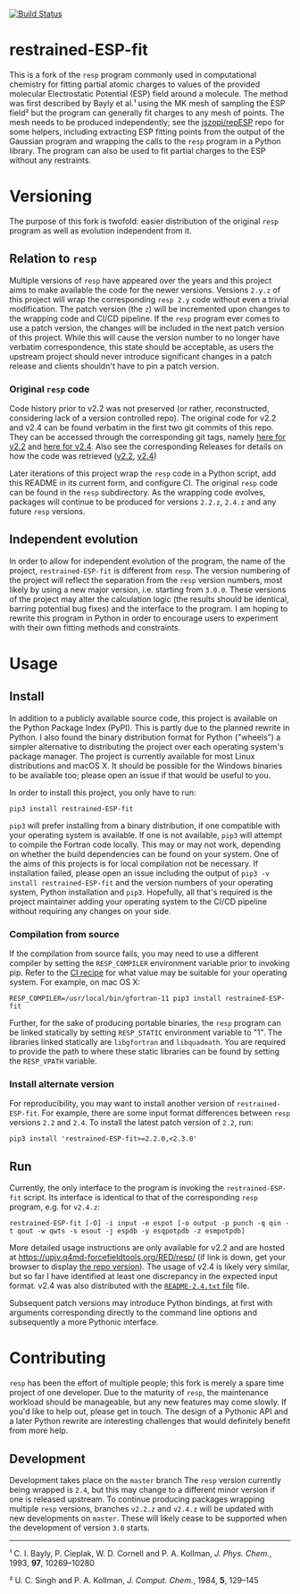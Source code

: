[![Build Status](https://github.com/jszopi/restrained-ESP-fit/actions/workflows/main.yml/badge.svg)](https://github.com/jszopi/restrained-ESP-fit/actions?query=branch%3Amaster)
<!-- TODO: Add PyPI badge -->

# restrained-ESP-fit

This is a fork of the `resp` program commonly used in computational chemistry for fitting partial atomic charges to values of the provided molecular Electrostatic Potential (ESP) field around a molecule.
The method was first described by Bayly et al.¹ using the MK mesh of sampling the ESP field² but the program can generally fit charges to any mesh of points.
The mesh needs to be produced independently; see the [jszopi/repESP](https://github.com/jszopi/repESP) repo for some helpers, including extracting ESP fitting points from the output of the Gaussian program and wrapping the calls to the `resp` program in a Python library.
The program can also be used to fit partial charges to the ESP without any restraints.

# Versioning

The purpose of this fork is twofold: easier distribution of the original `resp` program as well as evolution independent from it.

## Relation to `resp`

Multiple versions of `resp` have appeared over the years and this project aims to make available the code for the newer versions.
Versions `2.y.z` of this project will wrap the corresponding `resp 2.y` code without even a trivial modification.
The patch version (the `z`) will be incremented upon changes to the wrapping code and CI/CD pipeline.
If the `resp` program ever comes to use a patch version, the changes will be included in the next patch version of this project.
While this will cause the version number to no longer have verbatim correspondence, this state should be acceptable, as users the upstream project should never introduce significant changes in a patch release and clients shouldn't have to pin a patch version.

### Original `resp` code

Code history prior to v2.2 was not preserved (or rather, reconstructed, considering lack of a version controlled repo).
The original code for v2.2 and v2.4 can be found verbatim in the first two git commits of this repo.
They can be accessed through the corresponding git tags, namely [here for v2.2](https://github.com/jszopi/restrained-ESP-fit/tree/v2.2) and [here for v2.4](https://github.com/jszopi/restrained-ESP-fit/tree/v2.4).
Also see the corresponding Releases for details on how the code was retrieved ([v2.2](https://github.com/jszopi/restrained-ESP-fit/releases/tag/v2.2), [v2.4](https://github.com/jszopi/restrained-ESP-fit/releases/tag/v2.4))

Later iterations of this project wrap the `resp` code in a Python script, add this README in its current form, and configure CI.
The original `resp` code can be found in the `resp` subdirectory.
As the wrapping code evolves, packages will continue to be produced for versions `2.2.z`, `2.4.z` and any future `resp` versions.

## Independent evolution

In order to allow for independent evolution of the program, the name of the project, `restrained-ESP-fit` is different from `resp`.
The version numbering of the project will reflect the separation from the `resp` version numbers, most likely by using a new major version, i.e. starting from `3.0.0`.
These versions of the project may alter the calculation logic (the results should be identical, barring potential bug fixes) and the interface to the program.
I am hoping to rewrite this program in Python in order to encourage users to experiment with their own fitting methods and constraints.

# Usage

## Install

In addition to a publicly available source code, this project is available on the Python Package Index (PyPI).
This is partly due to the planned rewrite in Python.
I also found the binary distribution format for Python ("wheels") a simpler alternative to distributing the project over each operating system's package manager.
The project is currently available for most Linux distributions and macOS X.
It should be possible for the Windows binaries to be available too; please open an issue if that would be useful to you.

In order to install this project, you only have to run:

```
pip3 install restrained-ESP-fit
```

`pip3` will prefer installing from a binary distribution, if one compatible with your operating system is available.
If one is not available, `pip3` will attempt to compile the Fortran code locally.
This may or may not work, depending on whether the build dependencies can be found on your system.
One of the aims of this projects is for local compilation not be necessary.
If installation failed, please open an issue including the output of `pip3 -v install restrained-ESP-fit` and the version numbers of your operating system, Python installation and `pip3`.
Hopefully, all that's required is the project maintainer adding your operating system to the CI/CD pipeline without requiring any changes on your side.

### Compilation from source

If the compilation from source fails, you may need to use a different compiler by setting the `RESP_COMPILER` environment variable prior to invoking pip.
Refer to the [CI recipe](./.github/workflows/main.yml) for what value may be suitable for your operating system.
For example, on mac OS X:

```
RESP_COMPILER=/usr/local/bin/gfortran-11 pip3 install restrained-ESP-fit
```

Further, for the sake of producing portable binaries, the `resp` program can be linked statically by setting `RESP_STATIC` environment variable to "1".
The libraries linked statically are `libgfortran` and `libquadmath`.
You are required to provide the path to where these static libraries can be found by setting the `RESP_VPATH` variable.

### Install alternate version

For reproducibility, you may want to install another version of `restrained-ESP-fit`.
For example, there are some input format differences between `resp` versions `2.2` and `2.4`.
To install the latest patch version of `2.2`, run:


```
pip3 install 'restrained-ESP-fit>=2.2.0,<2.3.0'
```

## Run

Currently, the only interface to the program is invoking the `restrained-ESP-fit` script.
Its interface is identical to that of the corresponding `resp` program, e.g. for `v2.4.z`:

```
restrained-ESP-fit [-O] -i input -e espot [-o output -p punch -q qin -t qout -w qwts -s esout -j espdb -y esqpotpdb -z esmpotpdb]
```

More detailed usage instructions are only available for v2.2 and are hosted at https://upjv.q4md-forcefieldtools.org/RED/resp/ (if link is down, get your browser to display [the repo version](https://github.com/jszopi/restrained-ESP-fit/blob/v2.2/resp-2.2.html)).
The usage of v2.4 is likely very similar, but so far I have identified at least one discrepancy in the expected input format.
v2.4 was also distributed with the [`README-2.4.txt` file](https://github.com/jszopi/resp/blob/v2.4.1/resp/README-2.4.txt) file.

Subsequent patch versions may introduce Python bindings, at first with arguments corresponding directly to the command line options and subsequently a more Pythonic interface.

# Contributing

`resp` has been the effort of multiple people; this fork is merely a spare time project of one developer.
Due to the maturity of `resp`, the maintenance workload should be manageable, but any new features may come slowly.
If you'd like to help out, please get in touch.
The design of a Pythonic API and a later Python rewrite are interesting challenges that would definitely benefit from more help.

## Development

Development takes place on the `master` branch
The `resp` version currently being wrapped is `2.4`, but this may change to a different minor version if one is released upstream.
To continue producing packages wrapping multiple `resp` versions, branches `v2.2.z` and `v2.4.z` will be updated with new developments on `master`.
These will likely cease to be supported when the development of version `3.0` starts.

--- 

¹ C. I. Bayly, P. Cieplak, W. D. Cornell and P. A. Kollman, *J. Phys. Chem.*, 1993, **97**, 10269–10280

² U. C. Singh and P. A. Kollman, *J. Comput. Chem.*, 1984, **5**, 129–145
